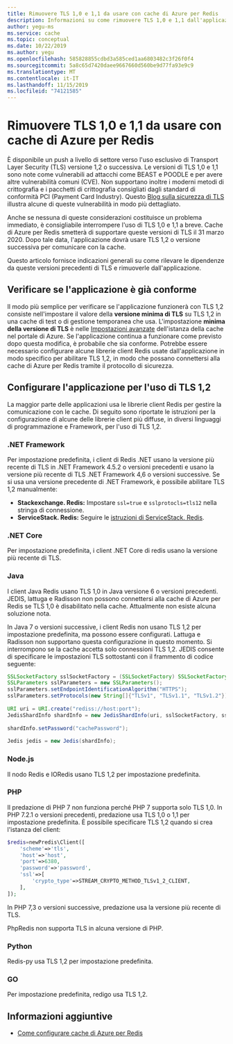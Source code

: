 ```yaml
---
title: Rimuovere TLS 1,0 e 1,1 da usare con cache di Azure per Redis
description: Informazioni su come rimuovere TLS 1,0 e 1,1 dall'applicazione durante la comunicazione con cache di Azure per Redis
author: yegu-ms
ms.service: cache
ms.topic: conceptual
ms.date: 10/22/2019
ms.author: yegu
ms.openlocfilehash: 585828855cdbd3a585ced1aa6803482c3f26f0f4
ms.sourcegitcommit: 5a8c65d7420daee9667660d560be9d77fa93e9c9
ms.translationtype: MT
ms.contentlocale: it-IT
ms.lasthandoff: 11/15/2019
ms.locfileid: "74121585"
---
```

# <a name="remove-tls-10-and-11-from-use-with-azure-cache-for-redis"></a>Rimuovere TLS 1,0 e 1,1 da usare con cache di Azure per Redis

È disponibile un push a livello di settore verso l'uso esclusivo di Transport Layer Security (TLS) versione 1,2 o successiva. Le versioni di TLS 1,0 e 1,1 sono note come vulnerabili ad attacchi come BEAST e POODLE e per avere altre vulnerabilità comuni (CVE). Non supportano inoltre i moderni metodi di crittografia e i pacchetti di crittografia consigliati dagli standard di conformità PCI (Payment Card Industry). Questo [Blog sulla sicurezza di TLS](https://www.acunetix.com/blog/articles/tls-vulnerabilities-attacks-final-part/) illustra alcune di queste vulnerabilità in modo più dettagliato.

Anche se nessuna di queste considerazioni costituisce un problema immediato, è consigliabile interrompere l'uso di TLS 1,0 e 1,1 a breve. Cache di Azure per Redis smetterà di supportare queste versioni di TLS il 31 marzo 2020. Dopo tale data, l'applicazione dovrà usare TLS 1,2 o versione successiva per comunicare con la cache.

Questo articolo fornisce indicazioni generali su come rilevare le dipendenze da queste versioni precedenti di TLS e rimuoverle dall'applicazione.

## <a name="check-whether-your-application-is-already-compliant"></a>Verificare se l'applicazione è già conforme

Il modo più semplice per verificare se l'applicazione funzionerà con TLS 1,2 consiste nell'impostare il valore della **versione minima di TLS** su TLS 1,2 in una cache di test o di gestione temporanea che usa. L'impostazione **minima della versione di TLS** è nelle [Impostazioni avanzate](cache-configure.md#advanced-settings) dell'istanza della cache nel portale di Azure. Se l'applicazione continua a funzionare come previsto dopo questa modifica, è probabile che sia conforme. Potrebbe essere necessario configurare alcune librerie client Redis usate dall'applicazione in modo specifico per abilitare TLS 1,2, in modo che possano connettersi alla cache di Azure per Redis tramite il protocollo di sicurezza.

## <a name="configure-your-application-to-use-tls-12"></a>Configurare l'applicazione per l'uso di TLS 1,2

La maggior parte delle applicazioni usa le librerie client Redis per gestire la comunicazione con le cache. Di seguito sono riportate le istruzioni per la configurazione di alcune delle librerie client più diffuse, in diversi linguaggi di programmazione e Framework, per l'uso di TLS 1,2.

### <a name="net-framework"></a>.NET Framework

Per impostazione predefinita, i client di Redis .NET usano la versione più recente di TLS in .NET Framework 4.5.2 o versioni precedenti e usano la versione più recente di TLS .NET Framework 4,6 o versioni successive. Se si usa una versione precedente di .NET Framework, è possibile abilitare TLS 1,2 manualmente:

* **Stackexchange. Redis:** Impostare `ssl=true` e `sslprotocls=tls12` nella stringa di connessione.
* **ServiceStack. Redis:** Seguire le [istruzioni di ServiceStack. Redis](https://github.com/ServiceStack/ServiceStack.Redis/pull/247).

### <a name="net-core"></a>.NET Core

Per impostazione predefinita, i client .NET Core di redis usano la versione più recente di TLS.

### <a name="java"></a>Java

I client Java Redis usano TLS 1,0 in Java versione 6 o versioni precedenti. JEDIS, lattuga e Radisson non possono connettersi alla cache di Azure per Redis se TLS 1,0 è disabilitato nella cache. Attualmente non esiste alcuna soluzione nota.

In Java 7 o versioni successive, i client Redis non usano TLS 1,2 per impostazione predefinita, ma possono essere configurati. Lattuga e Radisson non supportano questa configurazione in questo momento. Si interrompono se la cache accetta solo connessioni TLS 1,2. JEDIS consente di specificare le impostazioni TLS sottostanti con il frammento di codice seguente:

``` Java
SSLSocketFactory sslSocketFactory = (SSLSocketFactory) SSLSocketFactory.getDefault();
SSLParameters sslParameters = new SSLParameters();
sslParameters.setEndpointIdentificationAlgorithm("HTTPS");
sslParameters.setProtocols(new String[]{"TLSv1", "TLSv1.1", "TLSv1.2"});
 
URI uri = URI.create("rediss://host:port");
JedisShardInfo shardInfo = new JedisShardInfo(uri, sslSocketFactory, sslParameters, null);
 
shardInfo.setPassword("cachePassword");
 
Jedis jedis = new Jedis(shardInfo);
```

### <a name="nodejs"></a>Node.js

Il nodo Redis e IORedis usano TLS 1,2 per impostazione predefinita.

### <a name="php"></a>PHP

Il predazione di PHP 7 non funziona perché PHP 7 supporta solo TLS 1,0. In PHP 7.2.1 o versioni precedenti, predazione usa TLS 1,0 o 1,1 per impostazione predefinita. È possibile specificare TLS 1,2 quando si crea l'istanza del client:

``` PHP
$redis=newPredis\Client([
    'scheme'=>'tls',
    'host'=>'host',
    'port'=>6380,
    'password'=>'password',
    'ssl'=>[
        'crypto_type'=>STREAM_CRYPTO_METHOD_TLSv1_2_CLIENT,
    ],
]);
```

In PHP 7,3 o versioni successive, predazione usa la versione più recente di TLS.

PhpRedis non supporta TLS in alcuna versione di PHP.

### <a name="python"></a>Python

Redis-py usa TLS 1,2 per impostazione predefinita.

### <a name="go"></a>GO

Per impostazione predefinita, redigo usa TLS 1,2.

## <a name="additional-information"></a>Informazioni aggiuntive

- [Come configurare cache di Azure per Redis](cache-configure.md)

